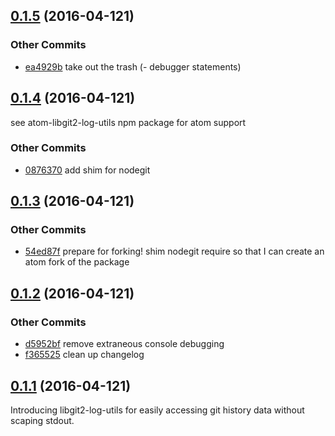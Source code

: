 ## [0.1.5](git+https://github.com/littlebee/libgit2-log-utils.git/compare/0.1.4...0.1.5) (2016-04-121)


### Other Commits
* [ea4929b](git+https://github.com/littlebee/libgit2-log-utils.git/commit/ea4929bf83b86da54fcfa65c3f12c17da567d87d) take out the trash (- debugger statements)

## [0.1.4](git+https://github.com/littlebee/libgit2-log-utils.git/compare/0.1.3...0.1.4) (2016-04-121)
see atom-libgit2-log-utils npm package for atom support

### Other Commits
* [0876370](git+https://github.com/littlebee/libgit2-log-utils.git/commit/0876370e94797e5c7d0ec7b414dae909bcbd8cbe) add shim for nodegit

## [0.1.3](git+https://github.com/littlebee/libgit2-log-utils.git/compare/0.1.2...0.1.3) (2016-04-121)


### Other Commits
* [54ed87f](git+https://github.com/littlebee/libgit2-log-utils.git/commit/54ed87f79437f965fa5b4e0c040a765396ec5d8a) prepare for forking! shim nodegit require so that I can create an atom fork of the package

## [0.1.2](git+https://github.com/littlebee/libgit2-log-utils.git/compare/0.1.1...0.1.2) (2016-04-121)


### Other Commits
* [d5952bf](git+https://github.com/littlebee/libgit2-log-utils.git/commit/d5952bf8648b08dc2453561e4c39be5bed929075) remove extraneous console debugging
* [f365525](git+https://github.com/littlebee/libgit2-log-utils.git/commit/f36552519ba93602ecf33a900ccbee4b403500a6) clean up changelog

## [0.1.1](git+https://github.com/littlebee/libgit2-log-utils.git/compare/0.1.0...0.1.1) (2016-04-121)
Introducing libgit2-log-utils for easily accessing git history data without scaping stdout.
